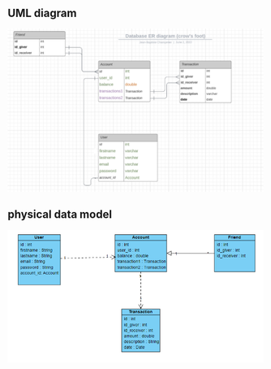 ## UML diagram

<img src="src/main/resources/static/img/Capture.PNG" alt="uml">

## physical data model

<img src="src/main/resources/static/img/Capture2.PNG" alt="pdm">
